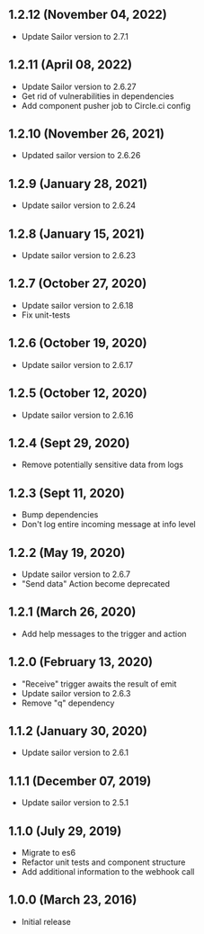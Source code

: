 ## 1.2.12 (November 04, 2022)
* Update Sailor version to 2.7.1

## 1.2.11 (April 08, 2022)
* Update Sailor version to 2.6.27
* Get rid of vulnerabilities in dependencies
* Add component pusher job to Circle.ci config

## 1.2.10 (November 26, 2021)
* Updated sailor version to 2.6.26

## 1.2.9 (January 28, 2021)
* Update sailor version to 2.6.24

## 1.2.8 (January 15, 2021)
* Update sailor version to 2.6.23

## 1.2.7 (October 27, 2020)
* Update sailor version to 2.6.18
* Fix unit-tests

## 1.2.6 (October 19, 2020)
* Update sailor version to 2.6.17

## 1.2.5 (October 12, 2020)
* Update sailor version to 2.6.16

## 1.2.4 (Sept 29, 2020)
* Remove potentially sensitive data from logs

## 1.2.3 (Sept 11, 2020)
* Bump dependencies
* Don't log entire incoming message at info level

## 1.2.2 (May 19, 2020)

* Update sailor version to 2.6.7
* "Send data" Action become deprecated

## 1.2.1 (March 26, 2020)
* Add help messages to the trigger and action

## 1.2.0 (February 13, 2020)

* "Receive" trigger awaits the result of emit
* Update sailor version to 2.6.3
* Remove "q" dependency

## 1.1.2 (January 30, 2020)

* Update sailor version to 2.6.1

## 1.1.1 (December 07, 2019)

* Update sailor version to 2.5.1

## 1.1.0 (July 29, 2019)

* Migrate to es6
* Refactor unit tests and component structure
* Add additional information to the webhook call

## 1.0.0 (March 23, 2016)

* Initial release
